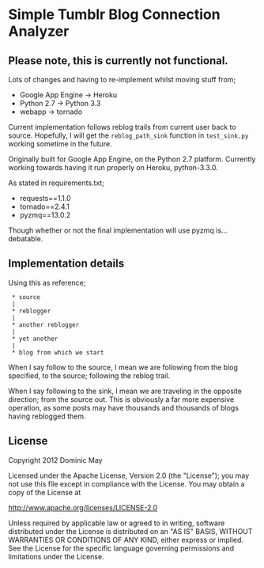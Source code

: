 Simple Tumblr Blog Connection Analyzer
======================================

## Please note, this is currently not functional.
Lots of changes and having to re-implement whilst moving stuff from;
 * Google App Engine -> Heroku
 * Python 2.7 -> Python 3.3
 * webapp -> tornado


Current implementation follows reblog trails from current user back to source.
Hopefully, I will get the `reblog_path_sink` function in `test_sink.py` working sometime in the future.

Originally built for Google App Engine, on the Python 2.7 platform.
Currently working towards having it run properly on Heroku, python-3.3.0.

As stated in requirements.txt;
 * requests==1.1.0
 * tornado==2.4.1
 * pyzmq==13.0.2

Though whether or not the final implementation will use pyzmq is... debatable.

## Implementation details

Using this as reference;

```
 * source
 |
 * reblogger
 |
 * another reblogger
 |
 * yet another
 |
 * blog from which we start
```
When I say follow to the source, I mean we are following from the blog specified, to the source; following the reblog trail.

When I say following to the sink, I mean we are traveling in the opposite direction; from the source out.
This is obviously a far more expensive operation, as some posts may have thousands and thousands of blogs having reblogged them.


## License

Copyright 2012 Dominic May

Licensed under the Apache License, Version 2.0 (the "License");
you may not use this file except in compliance with the License.
You may obtain a copy of the License at

http://www.apache.org/licenses/LICENSE-2.0

Unless required by applicable law or agreed to in writing, software
distributed under the License is distributed on an "AS IS" BASIS,
WITHOUT WARRANTIES OR CONDITIONS OF ANY KIND, either express or implied.
See the License for the specific language governing permissions and
limitations under the License.
